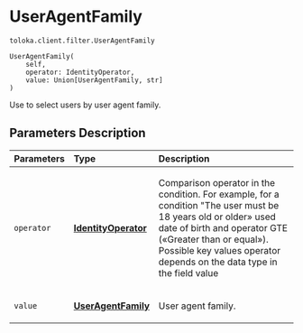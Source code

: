 # UserAgentFamily
`toloka.client.filter.UserAgentFamily`

```
UserAgentFamily(
    self,
    operator: IdentityOperator,
    value: Union[UserAgentFamily, str]
)
```

Use to select users by user agent family.

## Parameters Description

| Parameters | Type | Description |
| :----------| :----| :-----------|
`operator`|**[IdentityOperator](toloka.client.primitives.operators.IdentityOperator.md)**|<p>Comparison operator in the condition. For example, for a condition &quot;The user must be 18 years old or older» used date of birth and operator GTE («Greater than or equal»). Possible key values operator depends on the data type in the field value</p>
`value`|**[UserAgentFamily](toloka.client.filter.UserAgentFamily.UserAgentFamily.md)**|<p>User agent family.</p>
